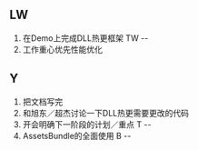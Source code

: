 LW
--
1. 在Demo上完成DLL热更框架
TW
--
1. 工作重心优先性能优化

Y
--
1. 把文档写完
2. 和旭东／超杰讨论一下DLL热更需要更改的代码
3. 开会明确下一阶段的计划／重点
T
--
1. AssetsBundle的全面使用
B
--

